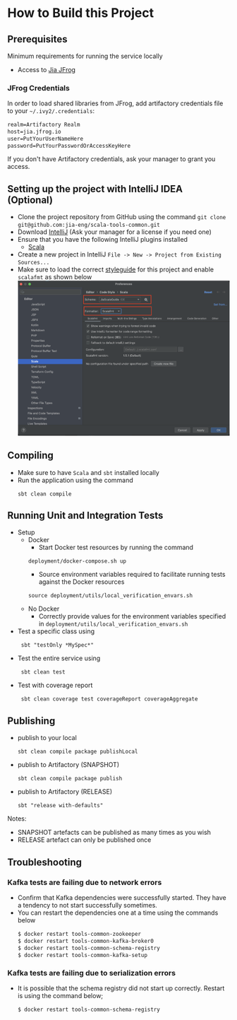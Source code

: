 # How to Build this Project

## Prerequisites

Minimum requirements for running the service locally

- Access to [Jia JFrog](https://jiaco.jfrog.io/)

### JFrog Credentials

In order to load shared libraries from JFrog, add artifactory credentials file to
your `~/.ivy2/.credentials`:

```
realm=Artifactory Realm
host=jia.jfrog.io
user=PutYourUserNameHere
password=PutYourPasswordOrAccessKeyHere
```

If you don't have Artifactory credentials, ask your manager to grant you access.

## Setting up the project with IntelliJ IDEA (Optional)

- Clone the project repository from GitHub using the
  command `git clone git@github.com:jia-eng/scala-tools-common.git`
- Download [IntelliJ](https://www.jetbrains.com/idea/download) (Ask your manager for a license if
  you need one)
- Ensure that you have the following IntelliJ plugins installed
    - [Scala](https://plugins.jetbrains.com/plugin/1347-scala)
- Create a new project in IntelliJ `File -> New -> Project from Existing Sources...`
- Make sure to load the
  correct [styleguide](
  https://jia-co.atlassian.net/wiki/spaces/ENGINEERIN/pages/196707/Coding+standards#Code-styles)
  for this project and enable `scalafmt` as shown below ![image](images/jia-intellij-scala-fmt.png)

## Compiling

- Make sure to have `Scala` and `sbt` installed locally
- Run the application using the command
  ```shell script
  sbt clean compile
  ```

## Running Unit and Integration Tests

- Setup
    - Docker
        - Start Docker test resources by running the command
         ```shell
         deployment/docker-compose.sh up
         ```
        - Source environment variables required to facilitate running tests against the Docker
          resources
         ```shell
         source deployment/utils/local_verification_envars.sh
         ```
    - No Docker
        - Correctly provide values for the environment variables specified
          in `deployment/utils/local_verification_envars.sh`
- Test a specific class using
   ```shell script 
    sbt "testOnly *MySpec*"
   ```
- Test the entire service using
   ```shell script 
    sbt clean test
   ```
- Test with coverage report
   ```shell script 
    sbt clean coverage test coverageReport coverageAggregate
   ```

## Publishing

- publish to your local

  ``` 
  sbt clean compile package publishLocal
  ```                     

- publish to Artifactory (SNAPSHOT)

  ``` 
  sbt clean compile package publish
  ```

- publish to Artifactory (RELEASE)
  ```
  sbt "release with-defaults"  
  ```

Notes:

- SNAPSHOT artefacts can be published as many times as you wish
- RELEASE artefact can only be published once

## Troubleshooting

### Kafka tests are failing due to network errors

- Confirm that Kafka dependencies were successfully started. They have a tendency to not start
  successfully sometimes.
- You can restart the dependencies one at a time using the commands below
  ```shell
  $ docker restart tools-common-zookeeper
  $ docker restart tools-common-kafka-broker0
  $ docker restart tools-common-schema-registry
  $ docker restart tools-common-kafka-setup
  ```

### Kafka tests are failing due to serialization errors

- It is possible that the schema registry did not start up correctly. Restart is using the command
  below;
  ```shell
  $ docker restart tools-common-schema-registry 
  ```
